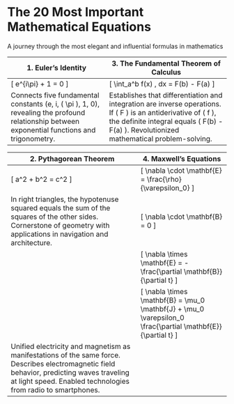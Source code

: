 # The 20 Most Important Mathematical Equations

A journey through the most elegant and influential formulas in mathematics

| 1. Euler’s Identity | 3. The Fundamental Theorem of Calculus |
|---------------------|----------------------------------------|
| \[ e^{i\pi} + 1 = 0 \] | \[ \int_a^b f(x) \, dx = F(b) - F(a) \] |
| Connects five fundamental constants (e, i, \( \pi \), 1, 0), revealing the profound relationship between exponential functions and trigonometry. | Establishes that differentiation and integration are inverse operations. If \( F \) is an antiderivative of \( f \), the definite integral equals \( F(b) - F(a) \). Revolutionized mathematical problem-solving. |

| 2. Pythagorean Theorem | 4. Maxwell’s Equations |
|------------------------|-----------------------|
| \[ a^2 + b^2 = c^2 \] | \[ \nabla \cdot \mathbf{E} = \frac{\rho}{\varepsilon_0} \] |
| In right triangles, the hypotenuse squared equals the sum of the squares of the other sides. Cornerstone of geometry with applications in navigation and architecture. | \[ \nabla \cdot \mathbf{B} = 0 \] |
| | \[ \nabla \times \mathbf{E} = -\frac{\partial \mathbf{B}}{\partial t} \] |
| | \[ \nabla \times \mathbf{B} = \mu_0 \mathbf{J} + \mu_0 \varepsilon_0 \frac{\partial \mathbf{E}}{\partial t} \] |
| Unified electricity and magnetism as manifestations of the same force. Describes electromagnetic field behavior, predicting waves traveling at light speed. Enabled technologies from radio to smartphones. |